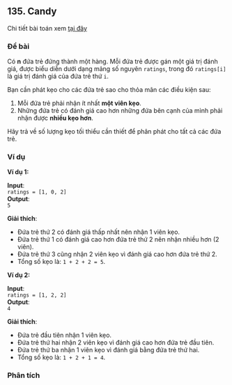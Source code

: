 ## 135. Candy

Chi tiết bài toán xem [tại đây](https://leetcode.com/problems/candy/description)

### Đề bài
Có **n** đứa trẻ đứng thành một hàng. Mỗi đứa trẻ được gán một giá trị đánh giá, được biểu diễn dưới dạng mảng số nguyên `ratings`, trong đó `ratings[i]` là giá trị đánh giá của đứa trẻ thứ `i`.

Bạn cần phát kẹo cho các đứa trẻ sao cho thỏa mãn các điều kiện sau:

1. Mỗi đứa trẻ phải nhận ít nhất **một viên kẹo**.
2. Những đứa trẻ có đánh giá cao hơn những đứa bên cạnh của mình phải nhận được **nhiều kẹo hơn**.

Hãy trả về số lượng kẹo tối thiểu cần thiết để phân phát cho tất cả các đứa trẻ.

### Ví dụ

**Ví dụ 1:**

**Input**:  
`ratings = [1, 0, 2]`  
**Output**:  
`5`

**Giải thích**:
- Đứa trẻ thứ 2 có đánh giá thấp nhất nên nhận 1 viên kẹo.
- Đứa trẻ thứ 1 có đánh giá cao hơn đứa trẻ thứ 2 nên nhận nhiều hơn (2 viên).
- Đứa trẻ thứ 3 cũng nhận 2 viên kẹo vì đánh giá cao hơn đứa trẻ thứ 2.
- Tổng số kẹo là: `1 + 2 + 2 = 5`.

**Ví dụ 2:**

**Input**:  
`ratings = [1, 2, 2]`  
**Output**:  
`4`

**Giải thích**:
- Đứa trẻ đầu tiên nhận 1 viên kẹo.
- Đứa trẻ thứ hai nhận 2 viên kẹo vì đánh giá cao hơn đứa trẻ đầu tiên.
- Đứa trẻ thứ ba nhận 1 viên kẹo vì đánh giá bằng đứa trẻ thứ hai.
- Tổng số kẹo là: `1 + 2 + 1 = 4`.

### Phân tích
